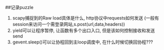##记录puzzle

1. scapy捕捉到的Raw load具体是什么, http协议中requests如何发送 (一般有session来访问一个需登录网站,s.post(url,data,headers))
2. yield可以让程序暂停, 让函数有多个出口入口, 但是该如何控制接收和发送send
3. gevent.sleep()可以让协程回到主loop调度中, 在什么时候切换回协程???
